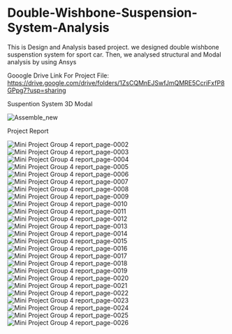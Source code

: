 # Double-Wishbone-Suspension-System-Analysis
This is Design and Analysis based project. we designed double wishbone suspenstion system for sport car. Then, we analysed structural and Modal analysis by using Ansys

Gooogle Drive Link For Project File:
https://drive.google.com/drive/folders/1ZsCQMnEJSwfJmQMRE5CcriFxfP8GPpg7?usp=sharing

Suspention System 3D Modal

![Assemble_new](https://github.com/Peramunage-Vihan/Double-Wishbone-Suspension-System-Anaalysis/assets/136991326/6a221ac0-9102-42d2-867d-73d3bb05cd3b)

Project Report

![Mini Project Group 4 report_page-0002](https://github.com/Peramunage-Vihan/Double-Wishbone-Suspension-System-Anaalysis/assets/136991326/c711eb6b-17cc-435d-86b2-de8b21c0fe80)
![Mini Project Group 4 report_page-0003](https://github.com/Peramunage-Vihan/Double-Wishbone-Suspension-System-Anaalysis/assets/136991326/d1ddb127-9d74-4237-967b-2d1bae5a03ed)
![Mini Project Group 4 report_page-0004](https://github.com/Peramunage-Vihan/Double-Wishbone-Suspension-System-Anaalysis/assets/136991326/0416dfc6-ba13-433d-87b2-3814b1f5ef77)
![Mini Project Group 4 report_page-0005](https://github.com/Peramunage-Vihan/Double-Wishbone-Suspension-System-Anaalysis/assets/136991326/d7025ade-04c1-47b1-a06a-16aba6251289)
![Mini Project Group 4 report_page-0006](https://github.com/Peramunage-Vihan/Double-Wishbone-Suspension-System-Anaalysis/assets/136991326/898ee0f7-c8fa-46f7-8dcd-bd8abd0f3ea4)
![Mini Project Group 4 report_page-0007](https://github.com/Peramunage-Vihan/Double-Wishbone-Suspension-System-Anaalysis/assets/136991326/e944ccdc-870a-48cb-867a-7bf991f5fc4c)
![Mini Project Group 4 report_page-0008](https://github.com/Peramunage-Vihan/Double-Wishbone-Suspension-System-Anaalysis/assets/136991326/f948ecc5-4154-43ca-a81e-6c24ef9755ab)
![Mini Project Group 4 report_page-0009](https://github.com/Peramunage-Vihan/Double-Wishbone-Suspension-System-Anaalysis/assets/136991326/8a595ba6-8280-4cef-9387-96895eee7260)
![Mini Project Group 4 report_page-0010](https://github.com/Peramunage-Vihan/Double-Wishbone-Suspension-System-Anaalysis/assets/136991326/70aaf65c-e99e-4bf8-932a-f1bb1cf95084)
![Mini Project Group 4 report_page-0011](https://github.com/Peramunage-Vihan/Double-Wishbone-Suspension-System-Anaalysis/assets/136991326/8a2804f7-5ffc-46a2-83ab-e43aa2a60d6d)
![Mini Project Group 4 report_page-0012](https://github.com/Peramunage-Vihan/Double-Wishbone-Suspension-System-Anaalysis/assets/136991326/8c1f2f20-11fb-4c01-96ea-fb92204e9cba)
![Mini Project Group 4 report_page-0013](https://github.com/Peramunage-Vihan/Double-Wishbone-Suspension-System-Anaalysis/assets/136991326/a46b882e-8570-4b95-a30b-034eb67912fb)
![Mini Project Group 4 report_page-0014](https://github.com/Peramunage-Vihan/Double-Wishbone-Suspension-System-Anaalysis/assets/136991326/9795342e-fcc2-4a12-b445-2138a0d9a8a6)
![Mini Project Group 4 report_page-0015](https://github.com/Peramunage-Vihan/Double-Wishbone-Suspension-System-Anaalysis/assets/136991326/5dd670bf-35c3-4e7b-89d3-beec8c3e05ee)
![Mini Project Group 4 report_page-0016](https://github.com/Peramunage-Vihan/Double-Wishbone-Suspension-System-Anaalysis/assets/136991326/609e63ca-9ea8-47ab-b517-15c89826f196)
![Mini Project Group 4 report_page-0017](https://github.com/Peramunage-Vihan/Double-Wishbone-Suspension-System-Anaalysis/assets/136991326/a87ccb44-7c89-4b70-a405-0fce9c1f4cdb)
![Mini Project Group 4 report_page-0018](https://github.com/Peramunage-Vihan/Double-Wishbone-Suspension-System-Anaalysis/assets/136991326/b89d558f-1018-4fa3-90eb-34a1bc81c521)
![Mini Project Group 4 report_page-0019](https://github.com/Peramunage-Vihan/Double-Wishbone-Suspension-System-Anaalysis/assets/136991326/d6beaa92-7f83-4b34-8087-fb70b331eca0)
![Mini Project Group 4 report_page-0020](https://github.com/Peramunage-Vihan/Double-Wishbone-Suspension-System-Anaalysis/assets/136991326/4eec7dbc-4ec9-470c-abc8-ddc178e440f7)
![Mini Project Group 4 report_page-0021](https://github.com/Peramunage-Vihan/Double-Wishbone-Suspension-System-Anaalysis/assets/136991326/8e3ab573-8398-4f61-9a38-e8b14f88bd9f)
![Mini Project Group 4 report_page-0022](https://github.com/Peramunage-Vihan/Double-Wishbone-Suspension-System-Anaalysis/assets/136991326/ea2a5b94-efbd-4dcc-939f-a5bf42b37557)
![Mini Project Group 4 report_page-0023](https://github.com/Peramunage-Vihan/Double-Wishbone-Suspension-System-Anaalysis/assets/136991326/c66864fc-bb33-4390-8e47-4d570abda59e)
![Mini Project Group 4 report_page-0024](https://github.com/Peramunage-Vihan/Double-Wishbone-Suspension-System-Anaalysis/assets/136991326/7268e9f0-993a-420c-bb36-8a1bccac5c02)
![Mini Project Group 4 report_page-0025](https://github.com/Peramunage-Vihan/Double-Wishbone-Suspension-System-Anaalysis/assets/136991326/47125a61-1eb2-49e7-85a6-ea45d45973a2)
![Mini Project Group 4 report_page-0026](https://github.com/Peramunage-Vihan/Double-Wishbone-Suspension-System-Anaalysis/assets/136991326/0db89df9-33d2-49dd-9ac6-4872be739969)



